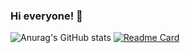 ### Hi everyone! 👋

<!--
**magisk666/magisk666** is a ✨ _special_ ✨ repository because its `README.md` (this file) appears on your GitHub profile.

Here are some ideas to get you started:

- 🔭 I’m currently working on ...
- 🌱 I’m currently learning ...
- 👯 I’m looking to collaborate on ...
- 🤔 I’m looking for help with ...
- 💬 Ask me about ...
- 📫 How to reach me: ...
- 😄 Pronouns: ...
- ⚡ Fun fact: ...
-->
![Anurag's GitHub stats](https://github-readme-stats.vercel.app/api?username=magisk666&show_icons=true&theme=gotham)
[![Readme Card](https://github-readme-stats.vercel.app/api/pin/?username=magisk666&repo=github-readme-stats)](https://github.com/anuraghazra/github-readme-stats)
